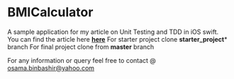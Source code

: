 # BMICalculator
A sample application for my article on Unit Testing and TDD in iOS swift. You can find the article here [**here**](https://medium.com/@osamabinbashir/unit-testing-and-tdd-in-ios-swift-pt1-bef97a724106)
For starter project clone **starter_project*** branch
For final project clone from **master** branch

For any information or query feel free to contact @ osama.binbashir@yahoo.com
